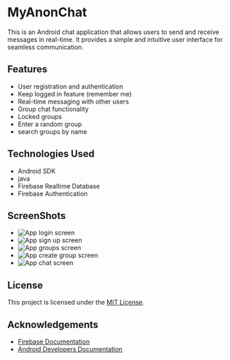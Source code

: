 # MyAnonChat

This is an Android chat application that allows users to send and receive messages in real-time. It provides a simple and intuitive user interface for seamless communication.

## Features

- User registration and authentication
- Keep logged in feature (remember me)
- Real-time messaging with other users
- Group chat functionality
- Locked groups
- Enter a random group
- search groups by name 

## Technologies Used

- Android SDK
- java
- Firebase Realtime Database
- Firebase Authentication

## ScreenShots

- ![App login screen](screenshots/login.png)
- ![App sign up screen](screenshots/sign_up.png)
- ![App groups screen](screenshots/groups.png)
- ![App create group screen](screenshots/create_group.png)
- ![App chat screen](screenshots/chat.png)




## License

This project is licensed under the [MIT License](LICENSE).

## Acknowledgements

- [Firebase Documentation](https://firebase.google.com/docs)
- [Android Developers Documentation](https://developer.android.com/docs)
